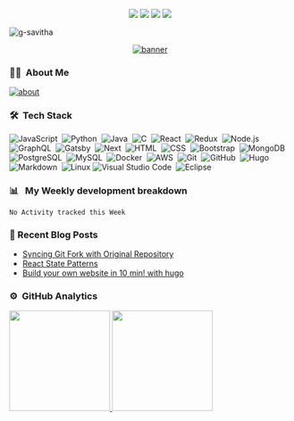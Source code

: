 
<!--<h2 align="center">Hello world <img src="https://media.giphy.com/media/hvRJCLFzcasrR4ia7z/giphy.gif" width="25px">, this is Savitha</h2>
<h3 align="center">I'm interested in full stack development and cloud computing</h3>-->

<p align="center">
<a href="https://www.gsavitha.in"><img src="https://img.shields.io/badge/-Blog%20and%20Portfolio-3423A6?style=flat-square&logo=Google-Chrome&logoColor=white"/></a>
<a href="https://linkedin.com/in/g-savitha"><img src="https://img.shields.io/badge/-Linkedin-0077B5?style=flat-square&logo=Linkedin&logoColor=white"/></a>
<a href="mailto:mailto@gsavitha.in"><img src="https://img.shields.io/badge/-Email-D14836?style=flat-square&logo=Gmail&logoColor=white"/></a>
<a href="https://twitter.com/gsavitha_"><img src= "https://img.shields.io/badge/-Twitter-1769FF?style=flat-square&logo=Twitter&logoColor=white" /> </a>
</p>

<p align="left"> <img src="https://komarev.com/ghpvc/?username=g-savitha" alt="g-savitha" /> </p>

<p align=center><a href="https://github.com/g-savitha"><img src="https://i.imgur.com/IsuPxQn.png?" alt="banner"/></a></p>

### 👩‍💻 &nbsp;About Me

<!--<p align=left><a href="https://www.gsavitha.in"><img src="https://i.imgur.com/i8g4w4n.png" title="https://www.gsavitha.in"  /></a></p>-->
<p align=left><a href="https://www.gsavitha.in"><img src="https://i.imgur.com/3NF2wv3.png" title="https://www.gsavitha.in"  alt="about"/></a></p>


<!-- - 🔭 I’m currently working on [github profile readme generator](https://github.com/rahuldkjain/github-profile-readme-generator)
- 🌱 I’m currently learning : **Node**
- 👨‍💻 All of my projects are available at [https://www.gsavitha.in](https://www.gsavitha.in)
- 📝 I regulary write articles at [https://www.gsavitha.in](https://www.gsavitha.in)
- 💬 Ask me anything about : **C, Java, Python, JS, react, node and DSA**
 - 📫 Reach me at : mailto@gsavitha.in
- 😄 Pronouns: **Savvy**
- ⚡ Fun fact: **Green tea over coffee anyday. ✌** -->


### 🛠 &nbsp;Tech Stack

![JavaScript](https://img.shields.io/badge/-JavaScript-333333?style=flat&logo=javascript)&nbsp;
![Python](https://img.shields.io/badge/-Python-333333?style=flat&logo=python)&nbsp;
![Java](https://img.shields.io/badge/-Java-333333?style=flat&logo=Java&logoColor=FFA518)&nbsp;
![C](https://img.shields.io/badge/-C-333333?style=flat&logo=C&logoColor=A8B9CC)&nbsp;
![React](https://img.shields.io/badge/-React-333333?style=flat&logo=react)&nbsp;
![Redux](https://img.shields.io/badge/-Redux-333333?style=flat&logo=redux)&nbsp;
![Node.js](https://img.shields.io/badge/-Node.js-333333?style=flat&logo=node.js)&nbsp;
![GraphQL](https://img.shields.io/badge/-GraphQL-333333?style=flat&logo=graphQL)&nbsp;
![Gatsby](https://img.shields.io/badge/-Gatsby-333333?style=flat&logo=gatsby)&nbsp;
![Next](https://img.shields.io/badge/-Next.js-333333?style=flat&logo=next.js)&nbsp;
![HTML](https://img.shields.io/badge/-HTML-333333?style=flat&logo=HTML5)&nbsp;
![CSS](https://img.shields.io/badge/-CSS-333333?style=flat&logo=CSS3&logoColor=1572B6)&nbsp;
![Bootstrap](https://img.shields.io/badge/-Bootstrap-333333?style=flat&logo=bootstrap&logoColor=563D7C)&nbsp;
![MongoDB](https://img.shields.io/badge/-MongoDB-333333?style=flat&logo=mongodb)&nbsp;
![PostgreSQL](https://img.shields.io/badge/-postgreSQL-333333?style=flat&logo=postgreSQL)&nbsp;
![MySQL](https://img.shields.io/badge/-mySQL-333333?style=flat&logo=mySQL)&nbsp;
![Docker](https://img.shields.io/badge/-Docker-333333?style=flat&logo=docker)&nbsp;
![AWS](https://img.shields.io/badge/-AWS-333333?style=flat&logo=amazon)&nbsp;
![Git](https://img.shields.io/badge/-Git-333333?style=flat&logo=git)&nbsp;
![GitHub](https://img.shields.io/badge/-GitHub-333333?style=flat&logo=github)&nbsp;
![Hugo](https://img.shields.io/badge/-Hugo-333333?style=flat&logo=hugo)&nbsp;
![Markdown](https://img.shields.io/badge/-Markdown-333333?style=flat&logo=markdown)&nbsp;
![Linux](https://img.shields.io/badge/-Linux-333333?style=flat&logo=linux)
![Visual Studio Code](https://img.shields.io/badge/-Visual%20Studio%20Code-333333?style=flat&logo=visual-studio-code&logoColor=007ACC)&nbsp;
![Eclipse](https://img.shields.io/badge/-Eclipse-333333?style=flat&logo=eclipse-ide&logoColor=2C2255)


### 📊 &nbsp; My Weekly development breakdown

<!--START_SECTION:waka-->
```text
No Activity tracked this Week
```
<!--END_SECTION:waka-->


### :blue_book: Recent Blog Posts

<!-- BLOG-POST-LIST:START -->
- [Syncing Git Fork with Original Repository](https://www.gsavitha.in/2020/syncing-git-fork-with-original-repository/)
- [React State Patterns](https://www.gsavitha.in/2020/react-state-patterns/)
- [Build your own website in 10 min! with hugo](https://www.gsavitha.in/2020/build-your-own-website-in-10-min-with-hugo/)
<!-- BLOG-POST-LIST:END -->


### ⚙️ &nbsp;GitHub Analytics

<p align="left">
<a href="https://github.com/g-savitha">
  <img height="180em" src="https://github-readme-stats-eight-theta.vercel.app/api?username=g-savitha&show_icons=true&theme=vue-dark&include_all_commits=true&count_private=true" />
  <img height="180em" src="https://github-readme-stats-eight-theta.vercel.app/api/top-langs/?username=g-savitha&layout=compact&exclude_lang=java+r&theme=vue-dark" />
</a>
</p>






